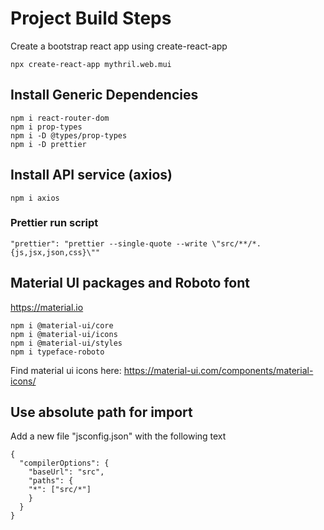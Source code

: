# Project Build Steps
Create a bootstrap react app using create-react-app
```
npx create-react-app mythril.web.mui
```

## Install Generic Dependencies
```
npm i react-router-dom
npm i prop-types
npm i -D @types/prop-types
npm i -D prettier
```

## Install API service (axios)
```
npm i axios
```

### Prettier run script
```
"prettier": "prettier --single-quote --write \"src/**/*.{js,jsx,json,css}\""
```

## Material UI packages and Roboto font
https://material.io
```
npm i @material-ui/core
npm i @material-ui/icons
npm i @material-ui/styles
npm i typeface-roboto
```
Find material ui icons here: https://material-ui.com/components/material-icons/


## Use absolute path for import
Add a new file "jsconfig.json" with the following text
```
{
  "compilerOptions": {
    "baseUrl": "src",
    "paths": {
    "*": ["src/*"]
    }
  }
}
```

